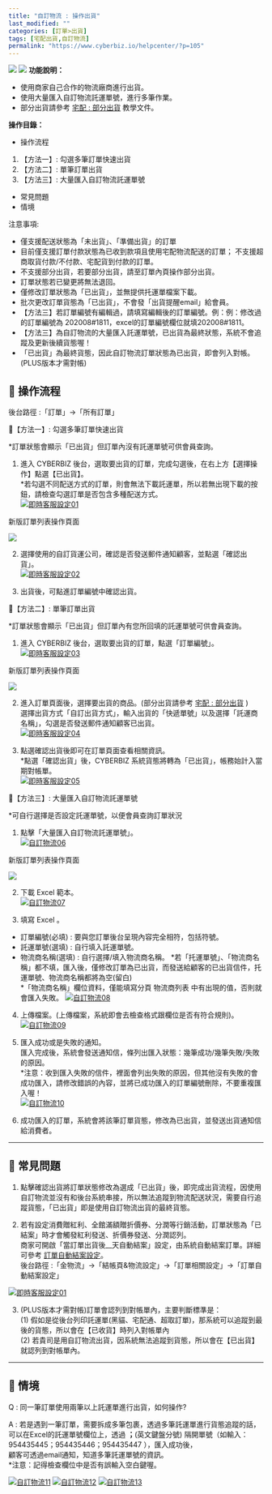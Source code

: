 ```yaml
---
title: "自訂物流 : 操作出貨"
last_modified: ""
categories: [訂單>出貨]
tags: [宅配出貨,自訂物流]
permalink: "https://www.cyberbiz.io/helpcenter/?p=105"
---
```


![](https://www.cyberbiz.io/helpcenter/wp-content/uploads/一般版3.png)
![](https://www.cyberbiz.io/helpcenter/wp-content/uploads/PLUS版3.png)
**功能說明：**  

* 使用商家自己合作的物流廠商進行出貨。
* 使用大量匯入自訂物流託運單號，進行多筆作業。
* 部分出貨請參考 [宅配 : 部分出貨](https://www.cyberbiz.io/helpcenter/?p=93) 教學文件。

**操作目錄：**

* 操作流程
1. 【方法一】: 勾選多筆訂單快速出貨
2. 【方法二】: 單筆訂單出貨
3. 【方法三】: 大量匯入自訂物流託運單號
* 常見問題
* 情境

注意事項:  

* 僅支援配送狀態為「未出貨」、「準備出貨」的訂單
* 目前僅支援訂單付款狀態為已收到款項且使用宅配物流配送的訂單； 不支援超商取貨付款/不付款、宅配貨到付款的訂單。
* 不支援部分出貨，若要部分出貨，請至訂單內頁操作部分出貨。
* 訂單狀態若已變更將無法退回。
* 僅修改訂單狀態為「已出貨」，並無提供托運單檔案下載。
* 批次更改訂單貨態為「已出貨」，不會發「出貨提醒email」給會員。
* 【方法三】若訂單編號有編輯過，請填寫編輯後的訂單編號。例：例：修改過的訂單編號為 202008#1811，excel的訂單編號欄位就填202008#1811。
* 【方法三】為自訂物流的大量匯入託運單號，已出貨為最終狀態，系統不會追蹤及更新後續貨態喔！
* 「已出貨」為最終貨態，因此自訂物流訂單狀態為已出貨，即會列入對帳。(PLUS版本才需對帳)



## 📌 操作流程


後台路徑 :「訂單」→「所有訂單」  


📍【方法一】: 勾選多筆訂單快速出貨

*訂單狀態會顯示「已出貨」但訂單內沒有託運單號可供會員查詢。   


1. 進入 CYBERBIZ 後台，選取要出貨的訂單，完成勾選後，在右上方【選擇操作】點選【已出貨】。  
*若勾選不同配送方式的訂單，則會無法下載託運單，所以若無出現下載的按鈕，請檢查勾選訂單是否包含多種配送方式。  
[![即時客服設定01](https://www.cyberbiz.io/helpcenter/wp-content/uploads/自訂物流-操作出貨01.png)](https://www.cyberbiz.io/helpcenter/wp-content/uploads/自訂物流-操作出貨01.png)



新版訂單列表操作頁面

[![](https://www.cyberbiz.io/support/wp-content/uploads/新版-自訂物流-操作出貨-1834x853-1.png)](https://www.cyberbiz.io/support/wp-content/uploads/新版-自訂物流-操作出貨-1834x853-1.png)

2. 選擇使用的自訂貨運公司，確認是否發送郵件通知顧客，並點選「確認出貨」。  
[![即時客服設定02](https://www.cyberbiz.io/helpcenter/wp-content/uploads/自訂物流-操作出貨02.png)](https://www.cyberbiz.io/helpcenter/wp-content/uploads/自訂物流-操作出貨02.png)



3. 出貨後，可點進訂單編號中確認出貨。




📍【方法二】: 單筆訂單出貨

*訂單狀態會顯示「已出貨」但訂單內有您所回填的託運單號可供會員查詢。   


1. 進入 CYBERBIZ 後台，選取要出貨的訂單，點選「訂單編號」。  
[![即時客服設定03](https://www.cyberbiz.io/helpcenter/wp-content/uploads/自訂物流-操作出貨03.png)](https://www.cyberbiz.io/helpcenter/wp-content/uploads/自訂物流-操作出貨03.png)



新版訂單列表操作頁面

[![](https://www.cyberbiz.io/support/wp-content/uploads/新版-自訂物流-操作出貨03.png)](https://www.cyberbiz.io/support/wp-content/uploads/新版-自訂物流-操作出貨03.png)

2. 進入訂單頁面後，選擇要出貨的商品。(部分出貨請參考 [宅配 : 部分出貨](https://www.cyberbiz.io/helpcenter/?p=93) )  
選擇出貨方式「自訂出貨方式」，輸入出貨的「快遞單號」以及選擇「託運商名稱」，勾選是否發送郵件通知顧客已出貨。  
[![即時客服設定04](https://www.cyberbiz.io/helpcenter/wp-content/uploads/自訂物流-操作出貨04.png)](https://www.cyberbiz.io/helpcenter/wp-content/uploads/自訂物流-操作出貨04.png)



3. 點選確認出貨後即可在訂單頁面查看相關資訊。   
*點選「確認出貨」後，CYBERBIZ 系統貨態將轉為「已出貨」，帳務始計入當期對帳單。  
[![即時客服設定05](https://www.cyberbiz.io/helpcenter/wp-content/uploads/自訂物流-操作出貨05.png)](https://www.cyberbiz.io/helpcenter/wp-content/uploads/自訂物流-操作出貨05.png)

📍【方法三】: 大量匯入自訂物流託運單號

*可自行選擇是否設定託運單號，以便會員查詢訂單狀況   


1. 點擊「大量匯入自訂物流託運單號」。  
[![自訂物流06](https://www.cyberbiz.io/helpcenter/wp-content/uploads/自訂物流-操作出貨06.png)](https://www.cyberbiz.io/helpcenter/wp-content/uploads/自訂物流-操作出貨06.png)



新版訂單列表操作頁面

[![](https://www.cyberbiz.io/support/wp-content/uploads/新版-自訂物流-操作出貨06-1834x853-1.png)](https://www.cyberbiz.io/support/wp-content/uploads/新版-自訂物流-操作出貨06-1834x853-1.png)

2. 下載 Excel 範本。  
[![自訂物流07](https://www.cyberbiz.io/helpcenter/wp-content/uploads/自訂物流-操作出貨07.png)](https://www.cyberbiz.io/helpcenter/wp-content/uploads/自訂物流-操作出貨07.png)



3. 填寫 Excel 。  

* 訂單編號(必填) : 要與您訂單後台呈現內容完全相符，包括符號。
* 託運單號(選填) : 自行填入託運單號。
* 物流商名稱(選填) : 自行選擇/填入物流商名稱。
*若「托運單號」、「物流商名稱」都不填，匯入後，僅修改訂單為已出貨，而發送給顧客的已出貨信件，托運單號、物流商名稱都將為空(留白)  
*「物流商名稱」欄位資料，僅能填寫分頁 物流商列表 中有出現的值，否則就會匯入失敗。 [![自訂物流08](https://www.cyberbiz.io/helpcenter/wp-content/uploads/自訂物流-操作出貨08.png)](https://www.cyberbiz.io/helpcenter/wp-content/uploads/自訂物流-操作出貨08.png)


4. 上傳檔案。(上傳檔案，系統即會去檢查格式跟欄位是否有符合規則)。  
[![自訂物流09](https://www.cyberbiz.io/helpcenter/wp-content/uploads/自訂物流-操作出貨09.png)](https://www.cyberbiz.io/helpcenter/wp-content/uploads/自訂物流-操作出貨09.png)



5. 匯入成功或是失敗的通知。  
匯入完成後，系統會發送通知信，條列出匯入狀態：幾筆成功/幾筆失敗/失敗的原因。  
*注意：收到匯入失敗的信件，裡面會列出失敗的原因，但其他沒有失敗的會成功匯入，請修改錯誤的內容，並將已成功匯入的訂單編號刪除，不要重複匯入喔！  
[![自訂物流10](https://www.cyberbiz.io/helpcenter/wp-content/uploads/自訂物流-操作出貨10.png)](https://www.cyberbiz.io/helpcenter/wp-content/uploads/自訂物流-操作出貨10.png)



6. 成功匯入的訂單，系統會將該筆訂單貨態，修改為已出貨，並發送出貨通知信給消費者。 



* * *



## 📌 常見問題



1. 點擊確認出貨將訂單狀態修改為選成「已出貨」後，即完成出貨流程，因使用自訂物流並沒有和後台系統串接，所以無法追蹤到物流配送狀況，需要自行追蹤貨態，「已出貨」即是使用自訂物流出貨的最終貨態。


2. 若有設定消費贈紅利、全館滿額贈折價券、分潤等行銷活動，訂單狀態為「已結案」時才會觸發紅利發送、折價券發送、分潤認列。  
商家可開啟「當訂單出貨後__天自動結案」設定，由系統自動結案訂單。詳細可參考
[訂單自動結案設定](https://www.cyberbiz.io/helpcenter/?p=49)。  
後台路徑 :「金物流」→「結帳頁&物流設定」→「訂單相關設定」→「訂單自動結案設定」  

[![即時客服設定01](https://www.cyberbiz.io/support/wp-content/uploads/訂單自動結案設定.png)](https://www.cyberbiz.io/support/wp-content/uploads/訂單自動結案設定.png)  



3. (PLUS版本才需對帳)訂單會認列到對帳單內，主要判斷標準是：  
(1) 假如是從後台列印託運單(黑貓、宅配通、超取訂單)，那系統可以追蹤到最後的貨態，所以會在【已收貨】時列入對帳單內  
(2) 若貴司是用自訂物流出貨，因系統無法追蹤到貨態，所以會在【已出貨】就認列到對帳單內。

* * *



## 📌 情境



Q : 同一筆訂單使用兩筆以上託運單進行出貨，如何操作?

A : 若是遇到一筆訂單，需要拆成多筆包裹，透過多筆託運單進行貨態追蹤的話，  
可以在Excel的託運單號欄位上，透過 **；**(英文鍵盤分號) 隔開單號（如輸入： 954435445；954435446；954435447
），匯入成功後，  
顧客可透過email通知，知道多筆託運單號的資訊。  
*注意：記得檢查欄位中是否有誤輸入空白鍵喔。 

[![自訂物流11](https://www.cyberbiz.io/helpcenter/wp-content/uploads/自訂物流-操作出貨11.png)](https://www.cyberbiz.io/helpcenter/wp-content/uploads/自訂物流-操作出貨11.png) [![自訂物流12](https://www.cyberbiz.io/helpcenter/wp-content/uploads/自訂物流-操作出貨12.png)](https://www.cyberbiz.io/helpcenter/wp-content/uploads/自訂物流-操作出貨12.png)
[![自訂物流13](https://www.cyberbiz.io/helpcenter/wp-content/uploads/自訂物流-操作出貨13.png)](https://www.cyberbiz.io/helpcenter/wp-content/uploads/自訂物流-操作出貨13.png)  

